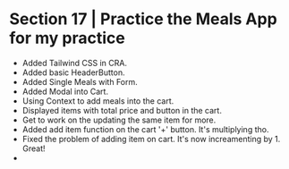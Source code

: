 # Section 17 | Practice the Meals App for my practice

* Added Tailwind CSS in CRA.
* Added basic HeaderButton.
* Added Single Meals with Form. 
* Added Modal into Cart.
* Using Context to add meals into the cart. 
* Displayed items with total price and button in the cart.
* Get to work on the updating the same item for more.
* Added add item function on the cart '+' button. It's multiplying tho.
* Fixed the problem of adding item on cart. It's now increamenting by 1. Great! 
* 
